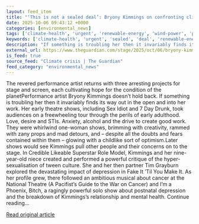 ```yaml
---
layout: feed_item
title: "‘This is not a sealed deal’: Bryony Kimmings on confronting climate catastrophe in a ‘great night out’"
date: 2025-10-06 09:43:12 +0000
categories: [environmental_news]
tags: ['climate-health', 'urgent', 'renewable-energy', 'wind-power', 'public-health']
keywords: ['climate-health', 'urgent', 'sealed', 'deal', 'renewable-energy', 'bryony', 'wind-power', 'public-health']
description: "If something is troubling her then it invariably finds its way out in the open and into her work"
external_url: https://www.theguardian.com/stage/2025/oct/06/bryony-kimmings-bog-witch-soho-theatre-walthamstow-comedy-from-the-climate-crisis
is_feed: true
source_feed: "Climate crisis | The Guardian"
feed_category: "environmental_news"
---
```


The revered performance artist returns with three arresting projects for stage and screen, each cultivating hope for the condition of the planetPerformance artist Bryony Kimmings doesn’t hold back. If something is troubling her then it invariably finds its way out in the open and into her work. Her early theatre shows, including Sex Idiot and 7 Day Drunk, took audiences on a freewheeling tour through the perils of early adulthood. Love, desire and STIs. Anxiety, alcohol and the drive to create good work. They were whirlwind one-woman shows, brimming with creativity, rammed with zany props and mad detours, and – despite all the doubts and fears contained within them – glowing with a childlike sort of optimism.Later shows would see Kimmings pull other people and their concerns on to the stage. In Credible Likeable Superstar Role Model, Kimmings and her nine-year-old niece created and performed a powerful critique of the hyper-sexualisation of tween culture. She and her then partner Tim Grayburn explored the devastating impact of depression in Fake It ’Til You Make It. As her profile grew, there followed an ambitious musical about cancer at the National Theatre (A Pacifist’s Guide to the War on Cancer) and I’m a Phoenix, Bitch, a ragingly powerful solo show about postnatal depression and the breakdown of Kimmings’s relationship and mental health. Continue reading...

[Read original article](https://www.theguardian.com/stage/2025/oct/06/bryony-kimmings-bog-witch-soho-theatre-walthamstow-comedy-from-the-climate-crisis)
